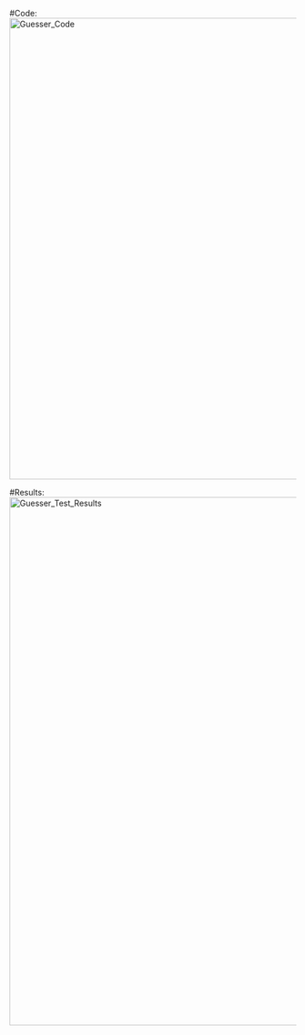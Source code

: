 #Code:
<img width="809" alt="Guesser_Code" src="https://user-images.githubusercontent.com/72332347/166181034-c30aee03-8434-40f7-bb4f-b87ff823d7a2.png">

#Results:
<img width="926" alt="Guesser_Test_Results" src="https://user-images.githubusercontent.com/72332347/166181038-0eb1e582-535a-437b-8b32-3de83fb3484d.png">
